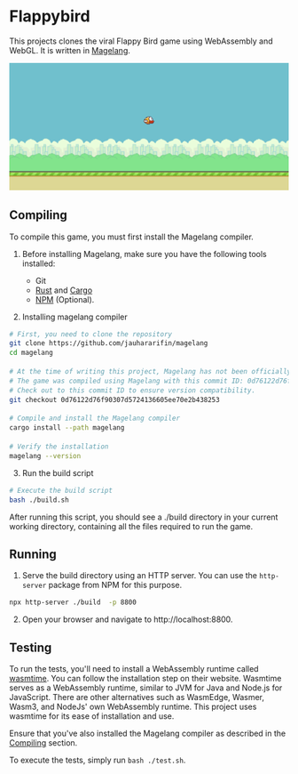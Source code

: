 # Flappybird

This projects clones the viral Flappy Bird game using WebAssembly and WebGL. It is written in [Magelang](https://github.com/jauhararifin/magelang).

![Flappy Bird Screenshot](./images/screenshot.png)

## Compiling

To compile this game, you must first install the Magelang compiler.

1. Before installing Magelang, make sure you have the following tools installed:
    - Git
    - [Rust](https://www.rust-lang.org/tools/install) and [Cargo](https://github.com/rust-lang/cargo)
    - [NPM](https://www.npmjs.com/) (Optional).

2. Installing magelang compiler

```bash
# First, you need to clone the repository
git clone https://github.com/jauhararifin/magelang
cd magelang

# At the time of writing this project, Magelang has not been officially released. 
# The game was compiled using Magelang with this commit ID: 0d76122d76f90307d5724136605ee70e2b438253.
# Check out to this commit ID to ensure version compatibility.
git checkout 0d76122d76f90307d5724136605ee70e2b438253

# Compile and install the Magelang compiler
cargo install --path magelang

# Verify the installation
magelang --version
```

3. Run the build script

```bash
# Execute the build script
bash ./build.sh
```

After running this script, you should see a ./build directory in your current working directory, containing all the files required to run the game.

## Running

1. Serve the build directory using an HTTP server. You can use the `http-server` package from NPM for this purpose.

```bash
npx http-server ./build  -p 8800
```

2. Open your browser and navigate to http://localhost:8800.

## Testing

To run the tests, you'll need to install a WebAssembly runtime called [wasmtime](https://wasmtime.dev/). You can follow
the installation step on their website. Wasmtime serves as a WebAssembly runtime, similar to JVM for Java and
Node.js for JavaScript. There are other alternatives such as WasmEdge, Wasmer, Wasm3, and NodeJs' own WebAssembly runtime. This
project uses wasmtime for its ease of installation and use.

Ensure that you've also installed the Magelang compiler as described in the [Compiling](#compiling) section.

To execute the tests, simply run `bash ./test.sh`.

